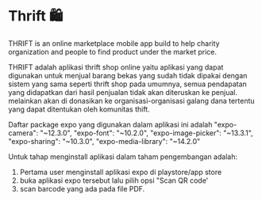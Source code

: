 # Thrift 🛍
THRIFT is an online marketplace mobile app build to help charity organization and people to find product under the market price. 

THRIFT adalah aplikasi thrift shop online yaitu aplikasi yang dapat digunakan untuk menjual barang bekas yang sudah tidak dipakai dengan sistem yang sama seperti thrift shop pada umumnya, semua pendapatan yang didapatkan dari hasil penjualan tidak akan diteruskan ke penjual. melainkan akan di donasikan ke organisasi-organisasi galang dana tertentu yang dapat ditentukan oleh komunitas thift. 

Daftar package expo yang digunakan dalam aplikasi ini adalah
"expo-camera": "~12.3.0",
"expo-font": "~10.2.0",
"expo-image-picker": "~13.3.1",
"expo-sharing": "~10.3.0",
"expo-media-library": "~14.2.0"

Untuk tahap menginstall aplikasi dalam taham pengembangan adalah:
1. Pertama user menginstall aplikasi expo di playstore/app store
2. buka aplikasi expo tersebut lalu pilih opsi "Scan QR code'
3. scan barcode yang ada pada file PDF.
